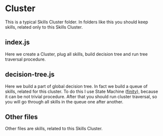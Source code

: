 # Cluster
This is a typical Skills Cluster folder. In folders like this you should keep skills, related only to this Skills Cluster.
 
 ## index.js
 Here we create a Cluster, plug all skills, build decision tree and run tree traversal procedure.
 
 ## decision-tree.js
 Here we build a part of global decision tree. In fact we build a queue of skills, related for this cluster. To do this I use State Machine ([finity](https://github.com/nickuraltsev/finity)), because it can be not trivial procedure. After that you should run cluster traversal, so you will go through all skills in the queue one after another. 
 
 ## Other files
 Other files are skills, related to this Skills Cluster.